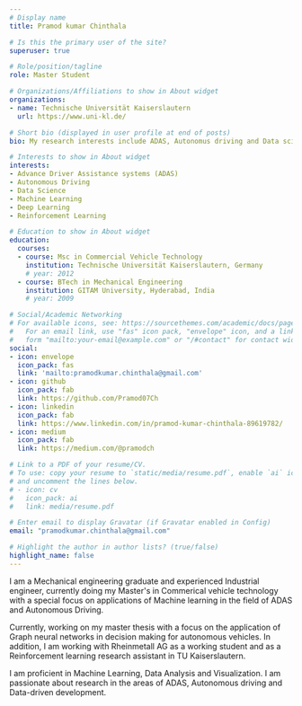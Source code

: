 ```yaml
---
# Display name
title: Pramod kumar Chinthala

# Is this the primary user of the site?
superuser: true

# Role/position/tagline
role: Master Student

# Organizations/Affiliations to show in About widget
organizations:
- name: Technische Universität Kaiserslautern
  url: https://www.uni-kl.de/

# Short bio (displayed in user profile at end of posts)
bio: My research interests include ADAS, Autonomus driving and Data science.

# Interests to show in About widget
interests:
- Advance Driver Assistance systems (ADAS)
- Autonomous Driving
- Data Science
- Machine Learning
- Deep Learning
- Reinforcement Learning

# Education to show in About widget
education:
  courses:
  - course: Msc in Commercial Vehicle Technology
    institution: Technische Universität Kaiserslautern, Germany
    # year: 2012
  - course: BTech in Mechanical Engineering
    institution: GITAM University, Hyderabad, India
    # year: 2009

# Social/Academic Networking
# For available icons, see: https://sourcethemes.com/academic/docs/page-builder/#icons
#   For an email link, use "fas" icon pack, "envelope" icon, and a link in the
#   form "mailto:your-email@example.com" or "/#contact" for contact widget.
social:
- icon: envelope
  icon_pack: fas
  link: 'mailto:pramodkumar.chinthala@gmail.com'
- icon: github
  icon_pack: fab
  link: https://github.com/Pramod07Ch
- icon: linkedin
  icon_pack: fab
  link: https://www.linkedin.com/in/pramod-kumar-chinthala-89619782/
- icon: medium
  icon_pack: fab
  link: https://medium.com/@pramodch

# Link to a PDF of your resume/CV.
# To use: copy your resume to `static/media/resume.pdf`, enable `ai` icons in `params.toml`, 
# and uncomment the lines below.
# - icon: cv
#   icon_pack: ai
#   link: media/resume.pdf

# Enter email to display Gravatar (if Gravatar enabled in Config)
email: "pramodkumar.chinthala@gmail.com"

# Highlight the author in author lists? (true/false)
highlight_name: false
---
```


I am a Mechanical engineering graduate and experienced Industrial engineer, currently doing my Master's in Commerical vehicle technology with a special focus on applications of Machine learning in the field of ADAS and Autonomous Driving.

Currently, working on my master thesis with a focus on the application of Graph neural networks in decision making for autonomous vehicles. In addition, I am working with Rheinmetall AG as a working student and as a Reinforcement learning research assistant in TU Kaiserslautern.

I am proficient in Machine Learning, Data Analysis and Visualization. I am passionate about research in the areas of ADAS, Autonomous driving and Data-driven development. 
